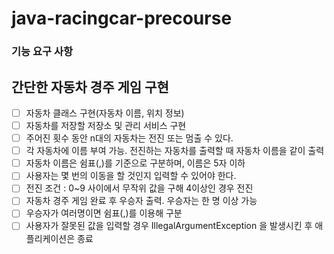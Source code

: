 # java-racingcar-precourse

### 기능 요구 사항
## 간단한 자동차 경주 게임 구현

-[ ] 자동차 클래스 구현(자동차 이름, 위치 정보)
-[ ] 자동차를 저장할 저장소 및 관리 서비스 구현
-[ ] 주어진 횟수 동안 n대의 자동차는 전진 또는 멈출 수 있다.
-[ ] 각 자동차에 이름 부여 가능. 전진하는 자동차를 출력할 때 자동차 이름을 같이 출력
-[ ] 자동차 이름은 쉼표(,)를 기준으로 구분하며, 이름은 5자 이하
-[ ] 사용자는 몇 번의 이동을 할 것인지 입력할 수 있어야 한다.
-[ ] 전진 조건 : 0~9 사이에서 무작위 값을 구해 4이상인 경우 전진
-[ ] 자동차 경주 게임 완료 후 우승자 출력. 우승자는 한 명 이상 가능
-[ ] 우승자가 여러명이면 쉼표(,)를 이용해 구분
-[ ] 사용자가 잘못된 값을 입력할 경우 IllegalArgumentException 을 발생시킨 후 애플리케이션은 종료
